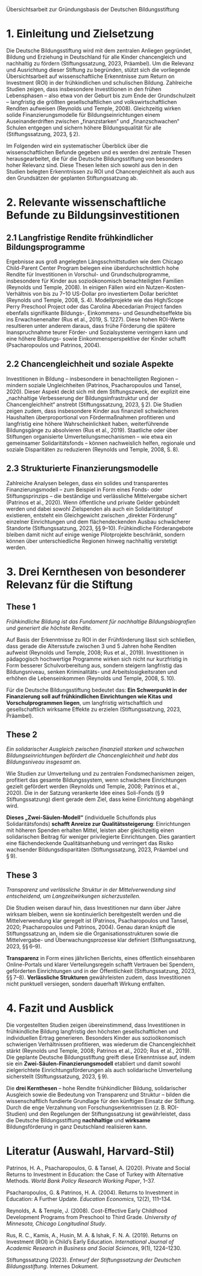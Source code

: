 Übersichtsarbeit zur Gründungsbasis der Deutschen Bildungsstiftung


# 1. Einleitung und Zielsetzung

Die Deutsche Bildungsstiftung wird mit dem zentralen Anliegen gegründet, Bildung und Erziehung in Deutschland für alle Kinder chancengleich und nachhaltig zu fördern (Stiftungssatzung, 2023, Präambel). Um die Relevanz und Ausrichtung dieser Stiftung zu begründen, stützt sich die vorliegende Übersichtsarbeit auf wissenschaftliche Erkenntnisse zum Return on Investment (ROI) in der frühkindlichen und schulischen Bildung. Zahlreiche Studien zeigen, dass insbesondere Investitionen in den frühen Lebensphasen – also etwa von der Geburt bis zum Ende der Grundschulzeit – langfristig die größten gesellschaftlichen und volkswirtschaftlichen Renditen aufweisen (Reynolds und Temple, 2008). Gleichzeitig wirken solide Finanzierungsmodelle für Bildungseinrichtungen einem Auseinanderdriften zwischen „finanzstarken“ und „finanzschwachen“ Schulen entgegen und sichern höhere Bildungsqualität für alle (Stiftungssatzung, 2023, § 2).

Im Folgenden wird ein systematischer Überblick über die wissenschaftlichen Befunde gegeben und es werden drei zentrale Thesen herausgearbeitet, die für die Deutsche Bildungsstiftung von besonders hoher Relevanz sind. Diese Thesen leiten sich sowohl aus den in den Studien belegten Erkenntnissen zu ROI und Chancengleichheit als auch aus den Grundsätzen der geplanten Stiftungssatzung ab.


# 2. Relevante wissenschaftliche Befunde zu Bildungsinvestitionen

## 2.1 Langfristige Rendite frühkindlicher Bildungsprogramme

Ergebnisse aus groß angelegten Längsschnittstudien wie dem Chicago Child-Parent Center Program belegen eine überdurchschnittlich hohe Rendite für Investitionen in Vorschul- und Grundschulprogramme, insbesondere für Kinder aus sozioökonomisch benachteiligten Familien (Reynolds und Temple, 2008). In einigen Fällen wird ein Nutzen-Kosten-Verhältnis von bis zu 7–10 US-Dollar pro investiertem Dollar berichtet (Reynolds und Temple, 2008, S. 4). Modellprojekte wie das High/Scope Perry Preschool Project oder das Carolina Abecedarian Project fanden ebenfalls signifikante Bildungs-, Einkommens- und Gesundheitseffekte bis ins Erwachsenenalter (Rus et al., 2019, S. 1227). Diese hohen ROI-Werte resultieren unter anderem daraus, dass frühe Förderung die spätere Inanspruchnahme teurer Förder- und Sozialsysteme verringern kann und eine höhere Bildungs- sowie Einkommensperspektive der Kinder schafft (Psacharopoulos und Patrinos, 2004).

## 2.2 Chancengleichheit und soziale Aspekte

Investitionen in Bildung – insbesondere in benachteiligten Regionen – mindern soziale Ungleichheiten (Patrinos, Psacharopoulos und Tansel, 2020). Dieser Aspekt deckt sich mit dem Stiftungszweck, der explizit eine „nachhaltige Verbesserung der Bildungsinfrastruktur und der Chancengleichheit“ anstrebt (Stiftungssatzung, 2023, § 2). Die Studien zeigen zudem, dass insbesondere Kinder aus finanziell schwächeren Haushalten überproportional von Fördermaßnahmen profitieren und langfristig eine höhere Wahrscheinlichkeit haben, weiterführende Bildungsgänge zu absolvieren (Rus et al., 2019). Staatliche oder über Stiftungen organisierte Umverteilungsmechanismen – wie etwa ein gemeinsamer Solidaritätsfonds – können nachweislich helfen, regionale und soziale Disparitäten zu reduzieren (Reynolds und Temple, 2008, S. 8).

## 2.3 Strukturierte Finanzierungsmodelle

Zahlreiche Analysen belegen, dass ein solides und transparentes Finanzierungsmodell – zum Beispiel in Form eines Fonds- oder Stiftungsprinzips – die beständige und verlässliche Mittelvergabe sichert (Patrinos et al., 2020). Wenn öffentliche und private Gelder gebündelt werden und dabei sowohl Zielspenden als auch ein Solidaritätstopf existieren, entsteht ein Gleichgewicht zwischen „direkter Förderung“ einzelner Einrichtungen und dem flächendeckenden Ausbau schwächerer Standorte (Stiftungssatzung, 2023, §§ 9–10). Frühkindliche Förderangebote bleiben damit nicht auf einige wenige Pilotprojekte beschränkt, sondern können über unterschiedliche Regionen hinweg nachhaltig verstetigt werden.


# 3. Drei Kernthesen von besonderer Relevanz für die Stiftung

## These 1

*Frühkindliche Bildung ist das Fundament für nachhaltige Bildungsbiografien und generiert die höchste Rendite.*

Auf Basis der Erkenntnisse zu ROI in der Frühförderung lässt sich schließen, dass gerade die Altersstufe zwischen 3 und 5 Jahren hohe Renditen aufweist (Reynolds und Temple, 2008; Rus et al., 2019). Investitionen in pädagogisch hochwertige Programme wirken sich nicht nur kurzfristig in Form besserer Schulvorbereitung aus, sondern steigern langfristig das Bildungsniveau, senken Kriminalitäts- und Arbeitslosigkeitsraten und erhöhen die Lebenseinkommen (Reynolds und Temple, 2008, S. 10).

Für die Deutsche Bildungsstiftung bedeutet das: **Ein Schwerpunkt in der Finanzierung soll auf frühkindlichen Einrichtungen wie Kitas und Vorschulprogrammen liegen**, um langfristig wirtschaftlich und gesellschaftlich wirksame Effekte zu erzielen (Stiftungssatzung, 2023, Präambel).


## These 2

*Ein solidarischer Ausgleich zwischen finanziell starken und schwachen Bildungseinrichtungen befördert die Chancengleichheit und hebt das Bildungsniveau insgesamt an.*

Wie Studien zur Umverteilung und zu zentralen Fondsmechanismen zeigen, profitiert das gesamte Bildungssystem, wenn schwächere Einrichtungen gezielt gefördert werden (Reynolds und Temple, 2008; Patrinos et al., 2020). Die in der Satzung verankerte Idee eines Soli-Fonds (§ 9 Stiftungssatzung) dient gerade dem Ziel, dass keine Einrichtung abgehängt wird.

**Dieses „Zwei-Säulen-Modell“** (individuelle Schulfonds plus Solidaritätsfonds) **schafft Anreize zur Qualitätssteigerung**: Einrichtungen mit höheren Spenden erhalten Mittel, leisten aber gleichzeitig einen solidarischen Beitrag für weniger privilegierte Einrichtungen. Dies garantiert eine flächendeckende Qualitätsanhebung und verringert das Risiko wachsender Bildungsdisparitäten (Stiftungssatzung, 2023, Präambel und § 9).


## These 3

*Transparenz und verlässliche Struktur in der Mittelverwendung sind entscheidend, um Langzeitwirkungen sicherzustellen.*

Die Studien weisen darauf hin, dass Investitionen nur dann über Jahre wirksam bleiben, wenn sie kontinuierlich bereitgestellt werden und die Mittelverwendung klar geregelt ist (Patrinos, Psacharopoulos und Tansel, 2020; Psacharopoulos und Patrinos, 2004). Genau daran knüpft die Stiftungssatzung an, indem sie die Organisationsstrukturen sowie die Mittelvergabe- und Überwachungsprozesse klar definiert (Stiftungssatzung, 2023, §§ 6–9).

**Transparenz** in Form eines jährlichen Berichts, eines öffentlich einsehbaren Online-Portals und klarer Verteilungsregeln schafft Vertrauen bei Spendern, geförderten Einrichtungen und in der Öffentlichkeit (Stiftungssatzung, 2023, §§ 7–8). **Verlässliche Strukturen** gewährleisten zudem, dass Investitionen nicht punktuell versiegen, sondern dauerhaft Wirkung entfalten.


# 4. Fazit und Ausblick

Die vorgestellten Studien zeigen übereinstimmend, dass Investitionen in frühkindliche Bildung langfristig den höchsten gesellschaftlichen und individuellen Ertrag generieren. Besonders Kinder aus sozioökonomisch schwierigen Verhältnissen profitieren, was wiederum die Chancengleichheit stärkt (Reynolds und Temple, 2008; Patrinos et al., 2020; Rus et al., 2019). Die geplante Deutsche Bildungsstiftung greift diese Erkenntnisse auf, indem sie ein **Zwei-Säulen-Finanzierungsmodell** etabliert und damit sowohl zielgerichtete Einrichtungsförderungen als auch solidarische Umverteilung sicherstellt (Stiftungssatzung, 2023, § 9).

Die **drei Kernthesen** – hohe Rendite frühkindlicher Bildung, solidarischer Ausgleich sowie die Bedeutung von Transparenz und Struktur – bilden die wissenschaftlich fundierte Grundlage für den künftigen Einsatz der Stiftung. Durch die enge Verzahnung von Forschungserkenntnissen (z. B. ROI-Studien) und den Regelungen der Stiftungssatzung ist gewährleistet, dass die Deutsche Bildungsstiftung **nachhaltige** und **wirksame** Bildungsförderung in ganz Deutschland realisieren kann.


# Literatur (Auswahl, Harvard-Stil)

Patrinos, H. A., Psacharopoulos, G. & Tansel, A. (2020). Private and Social Returns to Investment in Education: the Case of Turkey with Alternative Methods. *World Bank Policy Research Working Paper*, 1–37.

Psacharopoulos, G. & Patrinos, H. A. (2004). Returns to Investment in Education: A Further Update. *Education Economics*, 12(2), 111–134.

Reynolds, A. & Temple, J. (2008). Cost-Effective Early Childhood Development Programs from Preschool to Third Grade. *University of Minnesota, Chicago Longitudinal Study*.

Rus, R. C., Kamis, A., Husin, M. A. & Ishak, F. N. A. (2019). Returns on Investment (ROI) in Child’s Early Education. *International Journal of Academic Research in Business and Social Sciences*, 9(1), 1224–1230.

Stiftungssatzung (2023). *Entwurf der Stiftungssatzung der Deutschen Bildungsstiftung*. Internes Dokument.

